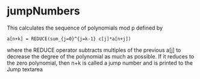 # jumpNumbers

This calculates the sequence of polynomials mod p defined by

    a[n+k] = REDUCE(sum_{j=0}^{j=k-1} c[j]*a[n+j])

where the REDUCE operator subtracts multiples of the previous a[j]
to decrease the degree of the polynomial as much as possible.
If it reduces to the zero polynomial, then n+k is called a jump number
and is printed to the Jump textarea